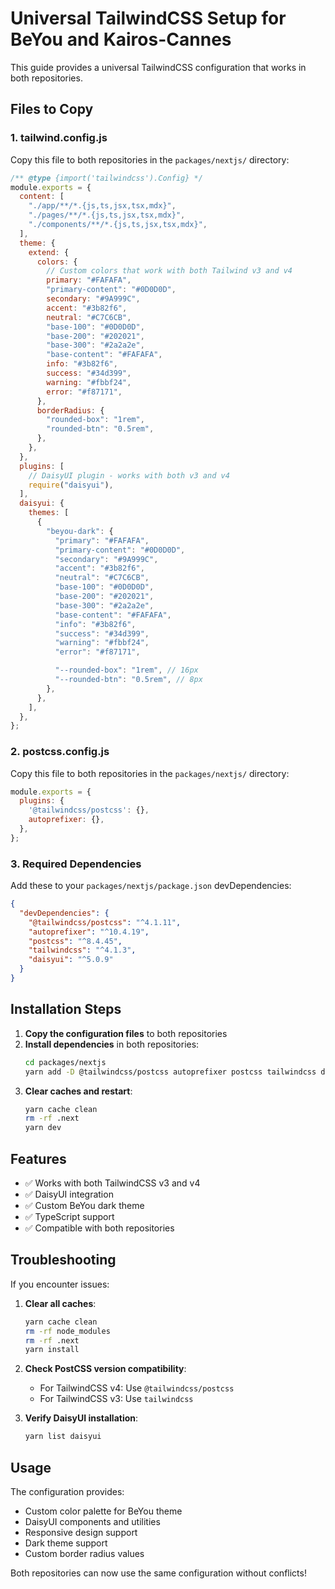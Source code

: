 # Universal TailwindCSS Setup for BeYou and Kairos-Cannes

This guide provides a universal TailwindCSS configuration that works in both repositories.

## Files to Copy

### 1. tailwind.config.js
Copy this file to both repositories in the `packages/nextjs/` directory:

```javascript
/** @type {import('tailwindcss').Config} */
module.exports = {
  content: [
    "./app/**/*.{js,ts,jsx,tsx,mdx}",
    "./pages/**/*.{js,ts,jsx,tsx,mdx}",
    "./components/**/*.{js,ts,jsx,tsx,mdx}",
  ],
  theme: {
    extend: {
      colors: {
        // Custom colors that work with both Tailwind v3 and v4
        primary: "#FAFAFA",
        "primary-content": "#0D0D0D",
        secondary: "#9A999C",
        accent: "#3b82f6",
        neutral: "#C7C6CB",
        "base-100": "#0D0D0D",
        "base-200": "#202021",
        "base-300": "#2a2a2e",
        "base-content": "#FAFAFA",
        info: "#3b82f6",
        success: "#34d399",
        warning: "#fbbf24",
        error: "#f87171",
      },
      borderRadius: {
        "rounded-box": "1rem",
        "rounded-btn": "0.5rem",
      },
    },
  },
  plugins: [
    // DaisyUI plugin - works with both v3 and v4
    require("daisyui"),
  ],
  daisyui: {
    themes: [
      {
        "beyou-dark": {
          "primary": "#FAFAFA",
          "primary-content": "#0D0D0D",
          "secondary": "#9A999C",
          "accent": "#3b82f6",
          "neutral": "#C7C6CB",
          "base-100": "#0D0D0D",
          "base-200": "#202021",
          "base-300": "#2a2a2e",
          "base-content": "#FAFAFA",
          "info": "#3b82f6",
          "success": "#34d399",
          "warning": "#fbbf24",
          "error": "#f87171",

          "--rounded-box": "1rem", // 16px
          "--rounded-btn": "0.5rem", // 8px
        },
      },
    ],
  },
};
```

### 2. postcss.config.js
Copy this file to both repositories in the `packages/nextjs/` directory:

```javascript
module.exports = {
  plugins: {
    '@tailwindcss/postcss': {},
    autoprefixer: {},
  },
};
```

### 3. Required Dependencies
Add these to your `packages/nextjs/package.json` devDependencies:

```json
{
  "devDependencies": {
    "@tailwindcss/postcss": "^4.1.11",
    "autoprefixer": "^10.4.19",
    "postcss": "^8.4.45",
    "tailwindcss": "^4.1.3",
    "daisyui": "^5.0.9"
  }
}
```

## Installation Steps

1. **Copy the configuration files** to both repositories
2. **Install dependencies** in both repositories:
   ```bash
   cd packages/nextjs
   yarn add -D @tailwindcss/postcss autoprefixer postcss tailwindcss daisyui
   ```
3. **Clear caches and restart**:
   ```bash
   yarn cache clean
   rm -rf .next
   yarn dev
   ```

## Features

- ✅ Works with both TailwindCSS v3 and v4
- ✅ DaisyUI integration
- ✅ Custom BeYou dark theme
- ✅ TypeScript support
- ✅ Compatible with both repositories

## Troubleshooting

If you encounter issues:

1. **Clear all caches**:
   ```bash
   yarn cache clean
   rm -rf node_modules
   rm -rf .next
   yarn install
   ```

2. **Check PostCSS version compatibility**:
   - For TailwindCSS v4: Use `@tailwindcss/postcss`
   - For TailwindCSS v3: Use `tailwindcss`

3. **Verify DaisyUI installation**:
   ```bash
   yarn list daisyui
   ```

## Usage

The configuration provides:
- Custom color palette for BeYou theme
- DaisyUI components and utilities
- Responsive design support
- Dark theme support
- Custom border radius values

Both repositories can now use the same configuration without conflicts! 